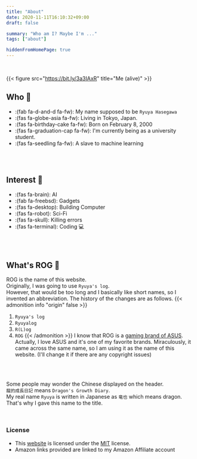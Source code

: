```yaml
---
title: "About"
date: 2020-11-11T16:10:32+09:00
draft: false

summary: "Who am I? Maybe I'm ..."
tags: ["about"]

hiddenFromHomePage: true
---
```



<br>  

{{< figure src="https://bit.ly/3a3IAxR" title="Me (alive)" >}}


## Who :boy:
- :(fab fa-d-and-d fa-fw): My name supposed to be `Ryuya Hasegawa`
- :(fas fa-globe-asia fa-fw): Living in Tokyo, Japan.
- :(fas fa-birthday-cake fa-fw): Born on February 8, 2000
- :(fas fa-graduation-cap fa-fw): I'm currently being as a university student.
- :(fas fa-seedling fa-fw): A slave to machine learning

<br>
<br>


## Interest :mag_right:

* :(fas fa-brain): AI
* :(fab fa-freebsd): Gadgets
* :(fas fa-desktop): Building Computer
* :(fas fa-robot): Sci-Fi
* :(fas fa-skull): Killing errors
* :(fas fa-terminal): Coding :computer:

<br>
<br>

## What's ROG :mega:
ROG is the name of this website.    
Originally, I was going to use `Ryuya's log`.  
However, that would be too long and I basically like short names, so I invented an abbreviation.
The history of the changes are as follows.
{{< admonition info "origin" false >}}
1. `Ryuya's log`
2. `Ryuyalog`
3. `R(L)og`
4. `ROG`
{{< /admonition >}}
I know that ROG is a [gaming brand of ASUS](https://amzn.to/2MPFepa). Actually, I love ASUS and it's one of my favorite brands. Miraculously, it came across the same name, so I am using it as the name of this website. (I'll change it if there are any copyright issues)
<br>
<br>

Some people may wonder the Chinese displayed on the header.  
`龍的成長日記` means `Dragon's Growth Diary`.  
My real name `Ryuya` is written in Japanese as `竜也` which means dragon.  
That's why I gave this name to the title.

<br>

### License

- This [website](https://ryuya.uk/) is licensed under the [MIT](https://mit-license.org/) license.
- Amazon links provided are linked to my Amazon Affiliate account
<br>
<br>

